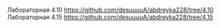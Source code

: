 Лабораторная 4.10 https://github.com/desuuuuA/abdreyka228/tree/4.10
Лабораторная 4.15 https://github.com/desuuuuA/abdreyka228/tree/4.15
